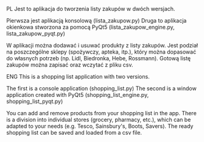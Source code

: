 PL
Jest to aplikacja do tworzenia listy zakupów w dwóch wersjach.

Pierwsza jest aplikacją konsolową (lista_zakupow.py)
Druga to aplikacja okienkowa stworzona za pomocą PyQt5 (lista_zakupow_engine.py, lista_zakupow_pyqt.py)

W aplikacji można dodawać i usuwać produkty z listy zakupów. Jest podział na poszczególne sklepy (spożywczy, apteka, itp.), który można dopasować do własnych potrzeb (np. Lidl, Biedronka, Hebe, Rossmann). Gotową listę zakupów można zapisać oraz wczytać z pliku csv.

ENG
This is a shopping list application with two versions.

The first is a console application (shopping_list.py)
The second is a window application created with PyQt5 (shopping_list_engine.py, shopping_list_pyqt.py)

You can add and remove products from your shopping list in the app. There is a division into individual stores (grocery, pharmacy, etc.), which can be adapted to your needs (e.g. Tesco, Sainsbury's, Boots, Savers). The ready shopping list can be saved and loaded from a csv file.